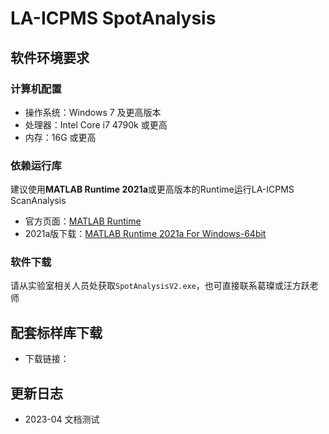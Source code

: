 # LA-ICPMS SpotAnalysis

## 软件环境要求

### 计算机配置

- 操作系统：Windows 7 及更高版本
- 处理器：Intel Core i7 4790k 或更高
- 内存：16G 或更高

### 依赖运行库

建议使用**MATLAB Runtime 2021a**或更高版本的Runtime运行LA-ICPMS ScanAnalysis

- 官方页面：[MATLAB Runtime](https://ww2.mathworks.cn/products/compiler/matlab-runtime.html)
- 2021a版下载：[MATLAB Runtime 2021a For Windows-64bit](https://ssd.mathworks.com/supportfiles/downloads/R2021a/Release/8/deployment_files/installer/complete/win64/MATLAB_Runtime_R2021a_Update_8_win64.zip)

### 软件下载

请从实验室相关人员处获取`SpotAnalysisV2.exe`，也可直接联系葛璨或汪方跃老师

## 配套标样库下载

- 下载链接：

## 更新日志

- 2023-04 文档测试